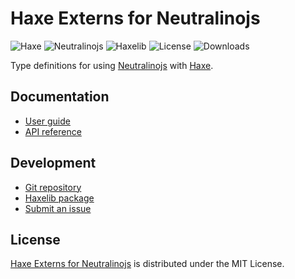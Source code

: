 # Haxe Externs for Neutralinojs
![Haxe](https://badgen.net/badge/haxe/%3E%3D4.3.0/green) ![Neutralinojs](https://badgen.net/badge/neutralinojs/%3E%3D4.12.0/green) ![Haxelib](https://badgen.net/haxelib/v/neutralinojs) ![License](https://badgen.net/haxelib/license/neutralinojs) ![Downloads](https://badgen.net/haxelib/d/neutralinojs)

Type definitions for using [Neutralinojs](https://neutralino.js.org) with [Haxe](https://haxe.org).

## Documentation
- [User guide](https://docs.belin.io/neutralinojs.hx)
- [API reference](https://docs.belin.io/neutralinojs.hx/api)

## Development
- [Git repository](https://github.com/cedx/neutralinojs.hx)
- [Haxelib package](https://lib.haxe.org/p/neutralinojs)
- [Submit an issue](https://github.com/cedx/neutralinojs.hx/issues)

## License
[Haxe Externs for Neutralinojs](https://docs.belin.io/neutralinojs.hx) is distributed under the MIT License.
